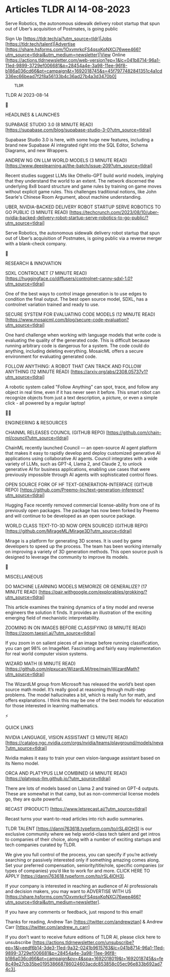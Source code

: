 # Articles TLDR AI 14-08-2023

Serve Robotics, the autonomous sidewalk delivery robot startup that
spun out of Uber’s acquisition of Postmates, is going public  

Sign Up [https://tldr.tech/ai?utm_source=tldr]|Jobs
[https://tldr.tech/talent]|Advertise
[https://share.hsforms.com/1OxvmrkcFS4qsxKpNXCi76wee466?utm_source=tldrai&utm_medium=newsletter]|View
Online
[https://actions.tldrnewsletter.com/web-version?ep=1&lc=041b8714-96a1-11ed-9899-3729ef006681&p=28454a4e-3a98-11ee-96f8-b186a036cd66&pt=campaign&t=1692018745&s=45f7977482841351c4a1cd336ec66bead7f2f8a56133b4c36ad27b4a3d3470b0]


		TLDR 

TLDR AI 2023-08-14

🚀 

HEADLINES & LAUNCHES

SUPABASE STUDIO 3.0 (8 MINUTE READ)
[https://supabase.com/blog/supabase-studio-3-0?utm_source=tldrai]

Supabase Studio 3.0 is here, with some huge new features, including a
brand new Supabase AI integrated right into the SQL Editor, Schema
Diagrams, and new Wrappers. 

ANDREW NG ON LLM WORLD MODELS (3 MINUTE READ)
[https://www.deeplearning.ai/the-batch/issue-209?utm_source=tldrai]

Recent studies suggest LLMs like Othello-GPT build world models,
implying that they understand the world to an extent. The network
discerned the underlying 8x8 board structure and game rules by
training on game moves without explicit game rules. This challenges
traditional notions, like John Searle's Chinese Room Argument, about
machine understanding. 

UBER, NVIDIA-BACKED DELIVERY ROBOT STARTUP SERVE ROBOTICS TO GO PUBLIC
(3 MINUTE READ)
[https://techcrunch.com/2023/08/10/uber-nvidia-backed-delivery-robot-startup-serve-robotics-to-go-public/?utm_source=tldrai]

Serve Robotics, the autonomous sidewalk delivery robot startup that
spun out of Uber’s acquisition of Postmates, is going public via a
reverse merger with a blank-check company. 

🧠 

RESEARCH & INNOVATION

SDXL CONTROLNET (7 MINUTE READ)
[https://huggingface.co/diffusers/controlnet-canny-sdxl-1.0?utm_source=tldrai]

One of the best ways to control image generation is to use edges to
condition the final output. The best open source model, SDXL, has a
controlnet variation trained and ready to use. 

SECURE SYSTEM FOR EVALUATING CODE MODELS (12 MINUTE READ)
[https://www.mosaicml.com/blog/secure-code-evaluation?utm_source=tldrai]

One hard challenge when working with language models that write code
is evaluating the quality of the generated code. This is difficult
because running arbitrary code is dangerous for a system. The code
could do anything, including deleting everything. MosaicML offers a
secure environment for evaluating generated code. 

FOLLOW ANYTHING: A ROBOT THAT CAN TRACK AND FOLLOW ANYTHING (12 MINUTE
READ) [https://arxiv.org/abs/2308.05737v1?utm_source=tldrai]

A robotic system called "Follow Anything" can spot, trace, and follow
any object in real time, even if it has never seen it before. This
smart robot can recognize objects from just a text description, a
picture, or even a simple click - all powered by a regular laptop! 

🧑‍💻 

ENGINEERING & RESOURCES

CHAINML RELEASES COUNCIL (GITHUB REPO)
[https://github.com/chain-ml/council?utm_source=tldrai]

ChainML recently launched Council — an open-source AI agent platform
that makes it easy to rapidly develop and deploy customized generative
AI applications using collaborative AI agents. Council integrates with
a wide variety of LLMs, such as GPT-4, Llama 2, and Claude 2, to
unlock generative AI for business applications, enabling use cases
that were previously impossible through AI agents with sophisticated
control flows. 

OPEN SOURCE FORK OF HF TEXT-GENERATION-INTERFACE (GITHUB REPO)
[https://github.com/Preemo-Inc/text-generation-inference?utm_source=tldrai]

Hugging Face recently removed commercial license-ability from one of
its previously open packages. The package has now been forked by
Preemo and will continue to be developed as an open source package. 

WORLD CLASS TEXT-TO-3D NOW OPEN SOURCED (GITHUB REPO)
[https://github.com/MirageML/Mirage3D?utm_source=tldrai]

Mirage is a platform for generating 3D scenes. It is used by game
developers to speed up the process. The team has been working
internally on improving a variety of 3D generation methods. This open
source push is designed to leverage the community to improve its
models. 

🎁 

MISCELLANEOUS

DO MACHINE LEARNING MODELS MEMORIZE OR GENERALIZE? (17 MINUTE READ)
[https://pair.withgoogle.com/explorables/grokking/?utm_source=tldrai]

This article examines the training dynamics of a tiny model and
reverse engineers the solution it finds. It provides an illustration
of the exciting emerging field of mechanistic interpretability. 

ZOOMING IN ON IMAGES BEFORE CLASSIFYING (8 MINUTE READ)
[https://zoom.taesiri.ai/?utm_source=tldrai]

If you zoom in on salient pieces of an image before running
classification, you can get 98% on ImageNet. Fascinating and fairly
easy implementation for real world computer vision systems. 

WIZARD MATH (6 MINUTE READ)
[https://github.com/nlpxucan/WizardLM/tree/main/WizardMath?utm_source=tldrai]

The WizardLM group from Microsoft has released the world’s best open
source math model. It’s really good at reasoning through multi-step
problems. The model hallucinates a bit, which is really fun for math,
and offers explanations. I think this may be one of the best models
for education for those interested in learning mathematics. 

⚡ 

QUICK LINKS

NVIDIA LANGUAGE, VISION ASSISTANT (3 MINUTE READ)
[https://catalog.ngc.nvidia.com/orgs/nvidia/teams/playground/models/neva?utm_source=tldrai]

Nvidia makes it easy to train your own vision-language assistant based
on its Nemo model. 

ORCA AND PLATYPUS LLM COMBINED (4 MINUTE READ)
[https://platypus-llm.github.io/?utm_source=tldrai]

There are lots of models based on Llama 2 and trained on GPT-4
outputs. These are somewhat in that camp, but as non-commercial
license models go, they are quite powerful. 

RECAST (PRODUCT) [https://www.letsrecast.ai/?utm_source=tldrai]

Recast turns your want-to-read articles into rich audio summaries. 

TLDR TALENT [https://danni763618.typeform.com/to/rSL4lOH3] is our
exclusive community where we help world-class tech talent and get
intros to companies of their choice, along with a number of exciting
startups and tech companies curated by TLDR.

We give you full control of the process, you can specify if you’re
actively searching or passively interested only if something amazing
comes along. Set your preferred compensation, seniority/title/role,
specific companies (or types of companies) you’d like to work for
and more. CLICK HERE TO APPLY
[https://danni763618.typeform.com/to/rSL4lOH3].

If your company is interested in reaching an audience of AI
professionals and decision makers, you may want to ADVERTISE WITH US
[https://share.hsforms.com/1OxvmrkcFS4qsxKpNXCi76wee466?utm_source=tldrai&utm_medium=newsletter].


If you have any comments or feedback, just respond to this email! 

Thanks for reading, 
Andrew Tan [https://twitter.com/andrewztan] & Andrew Carr
[https://twitter.com/andrew_n_carr] 

If you don't want to receive future editions of TLDR AI, please click
here to unsubscribe
[https://actions.tldrnewsletter.com/unsubscribe?ep=1&l=eedf6b14-3de3-11ed-9a32-0241b9615763&lc=041b8714-96a1-11ed-9899-3729ef006681&p=28454a4e-3a98-11ee-96f8-b186a036cd66&pt=campaign&pv=4&spa=1692018019&t=1692018745&s=fe8c49e27cb35be019538668786024603acdc853858c05ec96e833b692ad74c3].